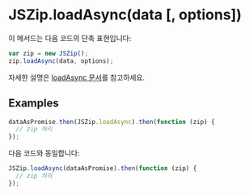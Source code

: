 # JSZip.loadAsync(data [, options])

이 메서드는 다음 코드의 단축 표현입니다:

```js
var zip = new JSZip();
zip.loadAsync(data, options);
```

자세한 설명은 [loadAsync 문서]({{site.baseurl}}/documentation/api_jszip/load_async.html)를 참고하세요.

## Examples

```js
dataAsPromise.then(JSZip.loadAsync).then(function (zip) {
  // zip 처리
});
```

다음 코드와 동일합니다:

```js
JSZip.loadAsync(dataAsPromise).then(function (zip) {
  // zip 처리
});
```
